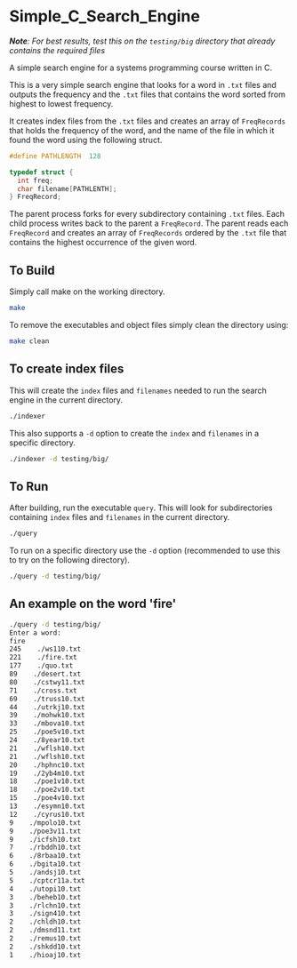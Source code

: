 # Simple_C_Search_Engine
***Note**: For best results, test this on the `testing/big` directory that already contains the required files*

A simple search engine for a systems programming course written in C.

This is a very simple search engine that looks for a word in `.txt` files and outputs the frequency and the `.txt` files that contains the word sorted from highest to lowest frequency.

It creates index files from the `.txt` files and creates an array of `FreqRecords` that holds the frequency of the word, and the name of the file in which it found the word using the following struct.

```C
#define PATHLENGTH  128

typedef struct {
  int freq;
  char filename[PATHLENTH];
} FreqRecord;
```

The parent process forks for every subdirectory containing `.txt` files. Each child process writes back to the parent a `FreqRecord`. The parent reads each `FreqRecord` and creates an array of `FreqRecords` ordered by the `.txt` file that contains the highest occurrence of the given word.

## To Build
Simply call make on the working directory.
```bash
make
```
To remove the executables and object files simply clean the directory using:
```bash
make clean
```

## To create index files
This will create the `index` files and `filenames` needed to run the search engine in the current directory.
```bash
./indexer
```
This also supports a `-d` option to create the `index` and `filenames` in a specific directory.
```bash
./indexer -d testing/big/
```

## To Run
After building, run the executable `query`. This will look for subdirectories containing `index` files and `filenames` in the current directory.
```bash
./query
```

To run on a specific directory use the `-d` option (recommended to use this to try on the following directory).
```bash
./query -d testing/big/
```

## An example on the word 'fire'
```bash
./query -d testing/big/
Enter a word:
fire
245    ./ws110.txt
221    ./fire.txt
177    ./quo.txt
89    ./desert.txt
80    ./cstwy11.txt
71    ./cross.txt
69    ./truss10.txt
44    ./utrkj10.txt
39    ./mohwk10.txt
33    ./mbova10.txt
25    ./poe5v10.txt
24    ./8year10.txt
21    ./wflsh10.txt
21    ./wflsh10.txt
20    ./hphnc10.txt
19    ./2yb4m10.txt
18    ./poe1v10.txt
18    ./poe2v10.txt
15    ./poe4v10.txt
13    ./esymn10.txt
12    ./cyrus10.txt
9    ./mpolo10.txt
9    ./poe3v11.txt
9    ./icfsh10.txt
7    ./rbddh10.txt
6    ./8rbaa10.txt
6    ./bgita10.txt
5    ./andsj10.txt
5    ./cptcr11a.txt
4    ./utopi10.txt
3    ./beheb10.txt
3    ./rlchn10.txt
3    ./sign410.txt
2    ./chldh10.txt
2    ./dmsnd11.txt
2    ./remus10.txt
2    ./shkdd10.txt
1    ./hioaj10.txt
```
